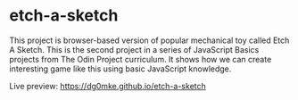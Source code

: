 # etch-a-sketch
This project is browser-based version of popular mechanical toy called Etch A Sketch. This is the second project in a series of JavaScript Basics projects from The Odin Project curriculum. It shows how we can create interesting game like this using basic JavaScript knowledge.

Live preview: https://dg0mke.github.io/etch-a-sketch
